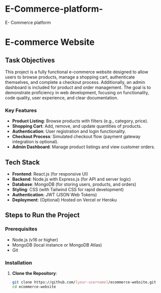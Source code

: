 # E-Commerce-platform-
E- Commerce platform 
# E-commerce Website

## Task Objectives
This project is a fully functional e-commerce website designed to allow users to browse products, manage a shopping cart, authenticate themselves, and complete a checkout process. Additionally, an admin dashboard is included for product and order management. The goal is to demonstrate proficiency in web development, focusing on functionality, code quality, user experience, and clear documentation.

### Key Features
- **Product Listing**: Browse products with filters (e.g., category, price).
- **Shopping Cart**: Add, remove, and update quantities of products.
- **Authentication**: User registration and login functionality.
- **Checkout Process**: Simulated checkout flow (payment gateway integration is optional).
- **Admin Dashboard**: Manage product listings and view customer orders.

## Tech Stack
- **Frontend**: React.js (for responsive UI)
- **Backend**: Node.js with Express.js (for API and server logic)
- **Database**: MongoDB (for storing users, products, and orders)
- **Styling**: CSS (with Tailwind CSS for rapid development)
- **Authentication**: JWT (JSON Web Tokens)
- **Deployment**: (Optional) Hosted on Vercel or Heroku

## Steps to Run the Project

### Prerequisites
- Node.js (v16 or higher)
- MongoDB (local instance or MongoDB Atlas)
- Git

### Installation
1. **Clone the Repository**:
   ```bash
   git clone https://github.com/[your-username]/ecommerce-website.git
   cd ecommerce-website
